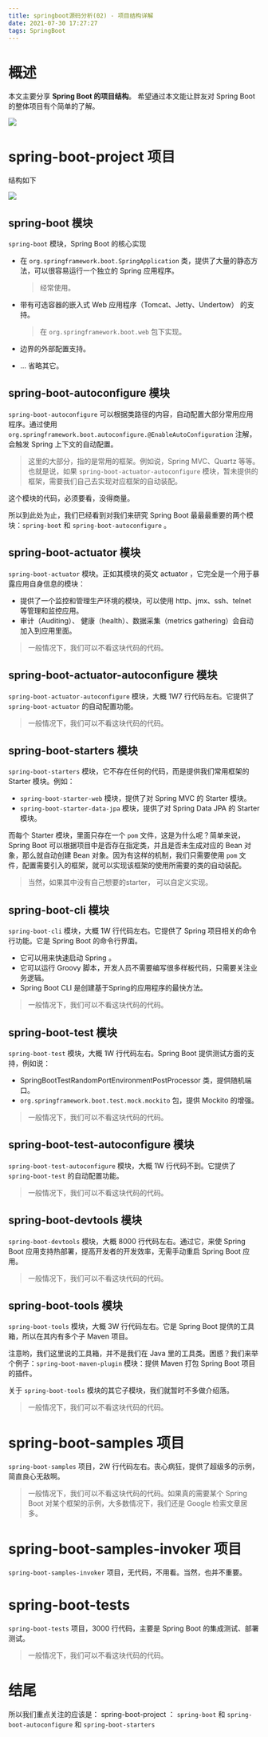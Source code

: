 ```yaml
---
title: springboot源码分析(02) - 项目结构详解
date: 2021-07-30 17:27:27
tags: SpringBoot
---
```


# 概述

本文主要分享 **Spring Boot 的项目结构**。
希望通过本文能让胖友对 Spring Boot 的整体项目有个简单的了解。

![](/images/springboot/springboot-root.png)



# spring-boot-project 项目

结构如下

![](/images/springboot/springboot-project.png)



## spring-boot 模块

`spring-boot` 模块，Spring Boot 的核心实现

- 在 `org.springframework.boot.SpringApplication` 类，提供了大量的静态方法，可以很容易运行一个独立的 Spring 应用程序。

  > 经常使用。

- 带有可选容器的嵌入式 Web 应用程序（Tomcat、Jetty、Undertow） 的支持。

  > 在 `org.springframework.boot.web` 包下实现。

- 边界的外部配置支持。

- … 省略其它。



## spring-boot-autoconfigure 模块

`spring-boot-autoconfigure` 可以根据类路径的内容，自动配置大部分常用应用程序。通过使用 `org.springframework.boot.autoconfigure.@EnableAutoConfiguration` 注解，会触发 Spring 上下文的自动配置。

> 这里的大部分，指的是常用的框架。例如说，Spring MVC、Quartz 等等。也就是说，如果 `spring-boot-actuator-autoconfigure` 模块，暂未提供的框架，需要我们自己去实现对应框架的自动装配。

这个模块的代码，必须要看，没得商量。

所以到此处为止，我们已经看到对我们来研究 Spring Boot 最最最重要的两个模块：`spring-boot` 和 `spring-boot-autoconfigure` 。



## spring-boot-actuator 模块

`spring-boot-actuator` 模块。正如其模块的英文 actuator ，它完全是一个用于暴露应用自身信息的模块：

- 提供了一个监控和管理生产环境的模块，可以使用 http、jmx、ssh、telnet 等管理和监控应用。
- 审计（Auditing）、 健康（health）、数据采集（metrics gathering）会自动加入到应用里面。

> 一般情况下，我们可以不看这块代码的代码。



## spring-boot-actuator-autoconfigure 模块

`spring-boot-actuator-autoconfigure` 模块，大概 1W7 行代码左右。它提供了 `spring-boot-actuator` 的自动配置功能。

> 一般情况下，我们可以不看这块代码的代码。



## spring-boot-starters 模块

`spring-boot-starters` 模块，它不存在任何的代码，而是提供我们常用框架的 Starter 模块。例如：



- `spring-boot-starter-web` 模块，提供了对 Spring MVC 的 Starter 模块。
- `spring-boot-starter-data-jpa` 模块，提供了对 Spring Data JPA 的 Starter 模块。



而每个 Starter 模块，里面只存在一个 `pom` 文件，这是为什么呢？简单来说，Spring Boot 可以根据项目中是否存在指定类，并且是否未生成对应的 Bean 对象，那么就自动创建 Bean 对象。因为有这样的机制，我们只需要使用 `pom` 文件，配置需要引入的框架，就可以实现该框架的使用所需要的类的自动装配。



> 当然，如果其中没有自己想要的starter， 可以自定义实现。



## spring-boot-cli 模块



`spring-boot-cli` 模块，大概 1W 行代码左右。它提供了 Spring 项目相关的命令行功能。它是 Spring Boot 的命令行界面。

- 它可以用来快速启动 Spring 。
- 它可以运行 Groovy 脚本，开发人员不需要编写很多样板代码，只需要关注业务逻辑。
- Spring Boot CLI 是创建基于Spring的应用程序的最快方法。



> 一般情况下，我们可以不看这块代码的代码。



## spring-boot-test 模块



`spring-boot-test` 模块，大概 1W 行代码左右。Spring Boot 提供测试方面的支持，例如说：

- SpringBootTestRandomPortEnvironmentPostProcessor 类，提供随机端口。
- `org.springframework.boot.test.mock.mockito` 包，提供 Mockito 的增强。



> 一般情况下，我们可以不看这块代码的代码。



## spring-boot-test-autoconfigure 模块



`spring-boot-test-autoconfigure` 模块，大概 1W 行代码不到。它提供了 `spring-boot-test` 的自动配置功能。

> 一般情况下，我们可以不看这块代码的代码。



## spring-boot-devtools 模块

`spring-boot-devtools` 模块，大概 8000 行代码左右。通过它，来使 Spring Boot 应用支持热部署，提高开发者的开发效率，无需手动重启 Spring Boot 应用。



> 一般情况下，我们可以不看这块代码的代码。



## spring-boot-tools 模块

`spring-boot-tools` 模块，大概 3W 行代码左右。它是 Spring Boot 提供的工具箱，所以在其内有多个子 Maven 项目。

注意哟，我们这里说的工具箱，并不是我们在 Java 里的工具类。困惑？我们来举个例子：`spring-boot-maven-plugin` 模块：提供 Maven 打包 Spring Boot 项目的插件。

关于 `spring-boot-tools` 模块的其它子模块，我们就暂时不多做介绍落。

> 一般情况下，我们可以不看这块代码的代码。



# spring-boot-samples 项目

`spring-boot-samples` 项目，2W 行代码左右。丧心病狂，提供了超级多的示例，简直良心无敌啊。

> 一般情况下，我们可以不看这块代码的代码。如果真的需要某个 Spring Boot 对某个框架的示例，大多数情况下，我们还是 Google 检索文章居多。



# spring-boot-samples-invoker 项目

`spring-boot-samples-invoker` 项目，无代码，不用看。当然，也并不重要。



# spring-boot-tests

`spring-boot-tests` 项目，3000 行代码，主要是 Spring Boot 的集成测试、部署测试。

> 一般情况下，我们可以不看这块代码的代码。





# 结尾



所以我们重点关注的应该是： spring-boot-project ： `spring-boot`  和 `spring-boot-autoconfigure` 和  `spring-boot-starters`
